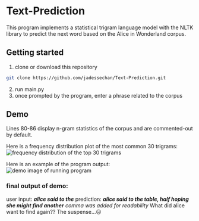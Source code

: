 # Text-Prediction

This program implements a statistical trigram language model with the NLTK library to predict the next word based on the Alice in Wonderland corpus.

## Getting started
1. clone or download this repository
```sh
git clone https://github.com/jadessechan/Text-Prediction.git
```
2. run main.py
3. once prompted by the program, enter a phrase related to the corpus

## Demo
Lines 80-86 display n-gram statistics of the corpus and are commented-out by default.

Here is a frequency distribution plot of the most common 30 trigrams:
![frequency distribution of the top 30 trigrams](https://github.com/jadessechan/Text-Prediction/blob/master/images/trigram_fdplot.png)

Here is an example of the program output:
![demo image of running program](https://github.com/jadessechan/Text-Prediction/blob/master/images/demo.png)
### final output of demo:
user input: ***alice said to the***
prediction: ***alice said to the table, half hoping she might find another***
*comma was added for readability*
What did alice want to find again?? The suspense...😖
